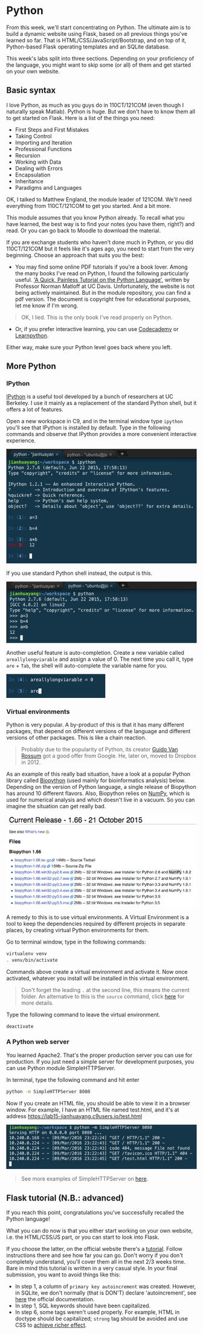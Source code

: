 # Python

From this week, we'll start concentrating on Python. The ultimate aim is to build a dynamic website using Flask, based on all previous things you've learned so far. That is HTML/CSS/JavaScript/Bootstrap, and on top of it, Python-based Flask operating templates and an SQLite database.

This week's labs split into three sections. Depending on your proficiency of the language, you might want to skip some (or all) of them and get started on your own website.

## Basic syntax

I love Python, as much as you guys do in 110CT/121COM (even though I naturally speak Matlab). Python is huge. But we don't have to know them all to get started on Flask. Here is a list of the things you need:

* First Steps and First Mistakes
* Taking Control
* Importing and Iteration
* Professional Functions
* Recursion
* Working with Data
* Dealing with Errors
* Encapsulation
* Inheritance
* Paradigms and Languages

OK, I talked to Matthew England, the module leader of 121COM. We'll need everything from 110CT/121COM to get you started. And a bit more.

This module assumes that you know Python already. To recall what you have learned, the best way is to find your notes (you have them, right?) and read. Or you can go back to Moodle to download the material.

If you are exchange students who haven't done much in Python, or you did 110CT/121COM but it feels like it's ages ago, you need to start from the very beginning. Choose an approach that suits you the best:

* You may find some online PDF tutorials if you're a book lover. Among the many books I've read on Python, I found the following particularly useful. ['A Quick, Painless Tutorial on the Python Language'](http://heather.cs.ucdavis.edu/~matloff/Python/PythonIntro.html), written by Professor Norman Matloff at UC Davis. Unfortunately, the website is not being actively maintained. But in the module repository, you can find a pdf version. The document is copyright free for educational purposes, let me know if I'm wrong.
> OK, I lied. This is the only book I've read properly on Python.
* Or, if you prefer interactive learning, you can use [Codecademy](https://www.codecademy.com/learn/python) or [Learnpython](http://www.learnpython.org/).

Either way, make sure your Python level goes back where you left.

## More Python

### IPython 

[IPython](http://ipython.org/) is a useful tool developed by a bunch of researchers at UC Berkeley. I use it mainly as a replacement of the standard Python shell, but it offers a lot of features.

Open a new workspace in C9, and in the terminal window type `ipython` you'll see that IPython is installed by default. Type in the following commands and observe that IPython provides a more convenient interactive experience.

![](.md_images/color.png)

If you use standard Python shell instead, the output is this.

![](.md_images/standard.png)

Another useful feature is auto-completion. Create a new variable called `areallylongviarable` and assign a value of 0. The next time you call it, type `are` + `Tab`, the shell will auto-complete the variable name for you.

![](.md_images/tab.png)

### Virtual environments

Python is very popular. A by-product of this is that it has many different packages, that depend on different versions of the language and different versions of other packages. This is like a chain reaction.

> Probably due to the popularity of Python, its creator [Guido Van Rossum](https://en.wikipedia.org/wiki/Guido_van_Rossum) got a good offer from Google. He, later on, moved to Dropbox in 2012. 

As an example of this really bad situation, have a look at a popular Python library called [Biopython](http://biopython.org/wiki/Download) (used mainly for bioinformatics analysis) below. Depending on the version of Python language, a single release of Biopython has around 10 different flavors. Also, Biopython relies on [NumPy](http://www.numpy.org/), which is used for numerical analysis and which doesn't live in a vacuum. So you can imagine the situation can get really bad.

![](.md_images/bio.png)

A remedy to this is to use virtual environments. A Virtual Environment is a tool to keep the dependencies required by different projects in separate places, by creating virtual Python environments for them.

Go to terminal window, type in the following commands:

```bash
virtualenv venv
. venv/bin/activate
```

Commands above create a virtual environment and activate it. Now once activated, whatever you install will be installed in this virtual environment.
> Don't forget the leading `.` at the second line, this means the current folder. An alternative to this is the `source` command, click [here](http://superuser.com/questions/46139/what-does-source-do) for more details.

Type the following command to leave the virtual environment.

```bash
deactivate
```

### A Python web server

You learned Apache2. That's the proper production server you can use for production. If you just need a simple server for development purposes, you can use Python module SimpleHTTPServer.

In terminal, type the following command and hit enter

```bash
python -m SimpleHTTPServer 8080
```

Now if you create an HTML file, you should be able to view it in a browser window. For example, I have an HTML file named test.html, and it's at address https://lab15-jianhuayang.c9users.io/test.html

![](.md_images/server.png)

> See more examples of SimpleHTTPServer on [here](http://www.linuxjournal.com/content/tech-tip-really-simple-http-server-python).

## Flask tutorial (N.B.: advanced)

If you reach this point, congratulations you've successfully recalled the Python language!

What you can do now is that you either start working on your own website, i.e. the HTML/CSS/JS part, or you can start to look into Flask.

If you choose the latter, on the official website there's a [tutorial](http://flask.pocoo.org/docs/0.10/tutorial/). Follow instructions there and see how far you can go. Don't worry if you don't completely understand, you'll cover them all in the next 2/3 weeks time. Bare in mind this tutorial is written in a very casual style. In your final submission, you want to avoid things like this:

* In step 1, a column of `primary key autoincrement` was created. However, in SQLite, we don't normally (that is DON'T) declare 'autoincrement', see [here](https://www.sqlite.org/autoinc.html) the official documentation.
* In step 1, SQL keywords should have been capitalized.
* In step 6, some tags weren't used properly. For example, HTML in doctype should be capitalized; `strong` tag should be avoided and use CSS to [achieve richer effect](http://www.w3schools.com/tags/tag_strong.asp).
